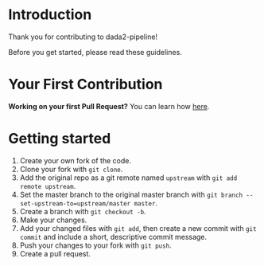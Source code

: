 # Introduction

Thank you for contributing to dada2-pipeline!

Before you get started, please read these guidelines.

# Your First Contribution

**Working on your first Pull Request?** You can learn how [here](http://makeapullrequest.com/).

# Getting started

1. Create your own fork of the code.
2. Clone your fork with `git clone`.
3. Add the original repo as a git remote named `upstream` with `git add remote upstream`.
4. Set the master branch to the original master branch with `git branch --set-upstream-to=upstream/master master`.
5. Create a branch with `git checkout -b`.
6. Make your changes.
7. Add your changed files with `git add`, then create a new commit with `git commit` and include a short, descriptive commit message.
8. Push your changes to your fork with `git push`.
9. Create a pull request.

